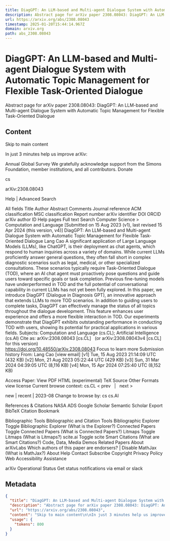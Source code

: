 ```yaml
---
title: DiagGPT: An LLM-based and Multi-agent Dialogue System with Automatic Topic Management for Flexible Task-Oriented Dialogue
description: Abstract page for arXiv paper 2308.08043: DiagGPT: An LLM-based and Multi-agent Dialogue System with Automatic Topic Management for Flexible Task-Oriented Dialogue
url: https://arxiv.org/abs/2308.08043
timestamp: 2025-01-20T15:44:14.967Z
domain: arxiv.org
path: abs_2308.08043
---
```


# DiagGPT: An LLM-based and Multi-agent Dialogue System with Automatic Topic Management for Flexible Task-Oriented Dialogue


Abstract page for arXiv paper 2308.08043: DiagGPT: An LLM-based and Multi-agent Dialogue System with Automatic Topic Management for Flexible Task-Oriented Dialogue


## Content

Skip to main content

In just 3 minutes help us improve arXiv:

Annual Global Survey
We gratefully acknowledge support from the Simons Foundation, member institutions, and all contributors.
Donate
>
cs
>
arXiv:2308.08043

Help | Advanced Search

All fields
Title
Author
Abstract
Comments
Journal reference
ACM classification
MSC classification
Report number
arXiv identifier
DOI
ORCID
arXiv author ID
Help pages
Full text
Search
Computer Science > Computation and Language
[Submitted on 15 Aug 2023 (v1), last revised 15 Apr 2024 (this version, v4)]
DiagGPT: An LLM-based and Multi-agent Dialogue System with Automatic Topic Management for Flexible Task-Oriented Dialogue
Lang Cao
A significant application of Large Language Models (LLMs), like ChatGPT, is their deployment as chat agents, which respond to human inquiries across a variety of domains. While current LLMs proficiently answer general questions, they often fall short in complex diagnostic scenarios such as legal, medical, or other specialized consultations. These scenarios typically require Task-Oriented Dialogue (TOD), where an AI chat agent must proactively pose questions and guide users toward specific goals or task completion. Previous fine-tuning models have underperformed in TOD and the full potential of conversational capability in current LLMs has not yet been fully explored. In this paper, we introduce DiagGPT (Dialogue in Diagnosis GPT), an innovative approach that extends LLMs to more TOD scenarios. In addition to guiding users to complete tasks, DiagGPT can effectively manage the status of all topics throughout the dialogue development. This feature enhances user experience and offers a more flexible interaction in TOD. Our experiments demonstrate that DiagGPT exhibits outstanding performance in conducting TOD with users, showing its potential for practical applications in various fields.
Subjects:	Computation and Language (cs.CL); Artificial Intelligence (cs.AI)
Cite as:	arXiv:2308.08043 [cs.CL]
 	(or arXiv:2308.08043v4 [cs.CL] for this version)
 	
https://doi.org/10.48550/arXiv.2308.08043
Focus to learn more
Submission history
From: Lang Cao [view email]
[v1] Tue, 15 Aug 2023 21:14:09 UTC (432 KB)
[v2] Mon, 21 Aug 2023 05:22:44 UTC (429 KB)
[v3] Sun, 31 Mar 2024 04:39:05 UTC (8,116 KB)
[v4] Mon, 15 Apr 2024 07:25:40 UTC (8,152 KB)

Access Paper:
View PDF
HTML (experimental)
TeX Source
Other Formats
view license
Current browse context:
cs.CL
< prev   |   next >

new | recent | 2023-08
Change to browse by:
cs
cs.AI

References & Citations
NASA ADS
Google Scholar
Semantic Scholar
Export BibTeX Citation
Bookmark
 
Bibliographic Tools
Bibliographic and Citation Tools
Bibliographic Explorer Toggle
Bibliographic Explorer (What is the Explorer?)
Connected Papers Toggle
Connected Papers (What is Connected Papers?)
Litmaps Toggle
Litmaps (What is Litmaps?)
scite.ai Toggle
scite Smart Citations (What are Smart Citations?)
Code, Data, Media
Demos
Related Papers
About arXivLabs
Which authors of this paper are endorsers? | Disable MathJax (What is MathJax?)
About
Help
Contact
Subscribe
Copyright
Privacy Policy
Web Accessibility Assistance

arXiv Operational Status 
Get status notifications via email or slack

## Metadata

```json
{
  "title": "DiagGPT: An LLM-based and Multi-agent Dialogue System with Automatic Topic Management for Flexible Task-Oriented Dialogue",
  "description": "Abstract page for arXiv paper 2308.08043: DiagGPT: An LLM-based and Multi-agent Dialogue System with Automatic Topic Management for Flexible Task-Oriented Dialogue",
  "url": "https://arxiv.org/abs/2308.08043",
  "content": "Skip to main content\n\nIn just 3 minutes help us improve arXiv:\n\nAnnual Global Survey\nWe gratefully acknowledge support from the Simons Foundation, member institutions, and all contributors.\nDonate\n>\ncs\n>\narXiv:2308.08043\n\nHelp | Advanced Search\n\nAll fields\nTitle\nAuthor\nAbstract\nComments\nJournal reference\nACM classification\nMSC classification\nReport number\narXiv identifier\nDOI\nORCID\narXiv author ID\nHelp pages\nFull text\nSearch\nComputer Science > Computation and Language\n[Submitted on 15 Aug 2023 (v1), last revised 15 Apr 2024 (this version, v4)]\nDiagGPT: An LLM-based and Multi-agent Dialogue System with Automatic Topic Management for Flexible Task-Oriented Dialogue\nLang Cao\nA significant application of Large Language Models (LLMs), like ChatGPT, is their deployment as chat agents, which respond to human inquiries across a variety of domains. While current LLMs proficiently answer general questions, they often fall short in complex diagnostic scenarios such as legal, medical, or other specialized consultations. These scenarios typically require Task-Oriented Dialogue (TOD), where an AI chat agent must proactively pose questions and guide users toward specific goals or task completion. Previous fine-tuning models have underperformed in TOD and the full potential of conversational capability in current LLMs has not yet been fully explored. In this paper, we introduce DiagGPT (Dialogue in Diagnosis GPT), an innovative approach that extends LLMs to more TOD scenarios. In addition to guiding users to complete tasks, DiagGPT can effectively manage the status of all topics throughout the dialogue development. This feature enhances user experience and offers a more flexible interaction in TOD. Our experiments demonstrate that DiagGPT exhibits outstanding performance in conducting TOD with users, showing its potential for practical applications in various fields.\nSubjects:\tComputation and Language (cs.CL); Artificial Intelligence (cs.AI)\nCite as:\tarXiv:2308.08043 [cs.CL]\n \t(or arXiv:2308.08043v4 [cs.CL] for this version)\n \t\nhttps://doi.org/10.48550/arXiv.2308.08043\nFocus to learn more\nSubmission history\nFrom: Lang Cao [view email]\n[v1] Tue, 15 Aug 2023 21:14:09 UTC (432 KB)\n[v2] Mon, 21 Aug 2023 05:22:44 UTC (429 KB)\n[v3] Sun, 31 Mar 2024 04:39:05 UTC (8,116 KB)\n[v4] Mon, 15 Apr 2024 07:25:40 UTC (8,152 KB)\n\nAccess Paper:\nView PDF\nHTML (experimental)\nTeX Source\nOther Formats\nview license\nCurrent browse context:\ncs.CL\n< prev   |   next >\n\nnew | recent | 2023-08\nChange to browse by:\ncs\ncs.AI\n\nReferences & Citations\nNASA ADS\nGoogle Scholar\nSemantic Scholar\nExport BibTeX Citation\nBookmark\n \nBibliographic Tools\nBibliographic and Citation Tools\nBibliographic Explorer Toggle\nBibliographic Explorer (What is the Explorer?)\nConnected Papers Toggle\nConnected Papers (What is Connected Papers?)\nLitmaps Toggle\nLitmaps (What is Litmaps?)\nscite.ai Toggle\nscite Smart Citations (What are Smart Citations?)\nCode, Data, Media\nDemos\nRelated Papers\nAbout arXivLabs\nWhich authors of this paper are endorsers? | Disable MathJax (What is MathJax?)\nAbout\nHelp\nContact\nSubscribe\nCopyright\nPrivacy Policy\nWeb Accessibility Assistance\n\narXiv Operational Status \nGet status notifications via email or slack",
  "usage": {
    "tokens": 800
  }
}
```
